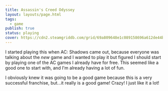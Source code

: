 ```yaml
---
title: Assassin's Creed Odyssey
layout: layouts/page.html
tags:
  - game
publish: true
status: playing
cover: https://cdn2.steamgriddb.com/grid/69a809648e1c089158696a612de44bcd.jpg
---
```

I started playing this when AC: Shadows came out, because everyone was talking about the *new* game and I wanted to play it but figured I should start by playing one of the AC games I already have for free. This seemed like a good one to start with, and I'm already having a lot of fun. 

I obviously knew it was going to be a good game because this is a very successful franchise, but...it really is a good game! Crazy! I just like it a lot!